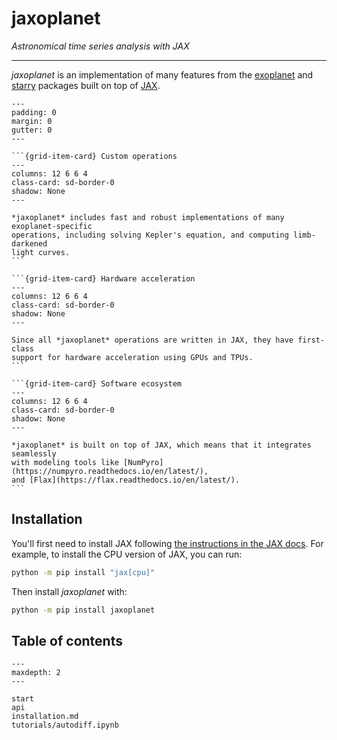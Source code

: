 # jaxoplanet

_Astronomical time series analysis with JAX_

---

_jaxoplanet_ is an implementation of many features from the
[exoplanet](https://docs.exoplanet.codes/en/latest/) and
[starry](https://starry.readthedocs.io/en/latest/) packages built on top of
[JAX](https://jax.readthedocs.io/en/latest/).

````{grid} 3
---
padding: 0
margin: 0
gutter: 0
---

```{grid-item-card} Custom operations
---
columns: 12 6 6 4
class-card: sd-border-0
shadow: None
---

*jaxoplanet* includes fast and robust implementations of many exoplanet-specific
operations, including solving Kepler's equation, and computing limb-darkened
light curves.
```

```{grid-item-card} Hardware acceleration
---
columns: 12 6 6 4
class-card: sd-border-0
shadow: None
---

Since all *jaxoplanet* operations are written in JAX, they have first-class
support for hardware acceleration using GPUs and TPUs.
```

```{grid-item-card} Software ecosystem
---
columns: 12 6 6 4
class-card: sd-border-0
shadow: None
---

*jaxoplanet* is built on top of JAX, which means that it integrates seamlessly
with modeling tools like [NumPyro](https://numpyro.readthedocs.io/en/latest/),
and [Flax](https://flax.readthedocs.io/en/latest/).
```

````

## Installation

You'll first need to install JAX following [the instructions in the JAX
docs](https://jax.readthedocs.io/en/latest/#installation). For example, to
install the CPU version of JAX, you can run:

```bash
python -m pip install "jax[cpu]"
```

Then install _jaxoplanet_ with:

```bash
python -m pip install jaxoplanet
```

## Table of contents

```{toctree}
---
maxdepth: 2
---

start
api
installation.md
tutorials/autodiff.ipynb
```
